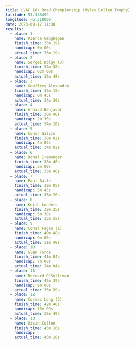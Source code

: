 ```yaml
---
title: LVAC 10k Road Championship (Myles Cullen Trophy)
latitude: 53.348499
longitude: -6.318000
date: 2023-09-17 11:30
results:
  - place: 1
    name: Pierce Geoghegan
    finish_time: 33m 19s
    handicap: 0m 00s
    actual_time: 33m 19s
  - place: 2
    name: Sergei Dolgy (3)
    finish_time: 34m 48s
    handicap: 02m 00s
    actual_time: 32m 48s
  - place: 3
    name: Geoffrey Alexandre
    finish_time: 35m 15s
    handicap: 0m 45s
    actual_time: 34m 30s
  - place: 4
    name: Arnaud Benjacar
    finish_time: 36m 40s
    handicap: 2m 30s
    actual_time: 34m 10s
  - place: 5
    name: Conor Galvin
    finish_time: 38m 02s
    handicap: 4m 00s
    actual_time: 34m 02s
  - place: 6
    name: Donal Iremonger
    finish_time: 38m 46s
    handicap: 5m 00s
    actual_time: 33m 46s
  - place: 7
    name: Paul Balfe
    finish_time: 39m 05s
    handicap: 5m 45s
    actual_time: 33m 20s
  - place: 8
    name: Keith Lunders
    finish_time: 39m 25s
    handicap: 5m 30s
    actual_time: 33m 55s
  - place: 9
    name: Conal Fagan (1)
    finish_time: 40m 48s
    handicap: 9m 00s
    actual_time: 31m 48s
  - place: 10
    name: Glen Forde
    finish_time: 41m 04s
    handicap: 7m 00s
    actual_time: 34m 04s
  - place: 11
    name: Bernard O'Sullivan
    finish_time: 42m 39s
    handicap: 9m 00s
    actual_time: 33m 39s
  - place: 12
    name: Cormac Long (2)
    finish_time: 42m 40s
    handicap: 10m 00s
    actual_time: 32m 40s
  - place: 13
    name: Oisin Cullen 
    finish_time: 45m 16s
    handicap: 
    actual_time: 45m 16s
---
```

